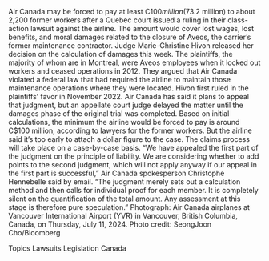 Air Canada may be forced to pay at least C$100 million ($73.2 million) to about 2,200 former workers after a Quebec court issued a ruling in their class-action lawsuit against the airline.
The amount would cover lost wages, lost benefits, and moral damages related to the closure of Aveos, the carrier’s former maintenance contractor. Judge Marie-Christine Hivon released her decision on the calculation of damages this week.
The plaintiffs, the majority of whom are in Montreal, were Aveos employees when it locked out workers and ceased operations in 2012. They argued that Air Canada violated a federal law that had required the airline to maintain those maintenance operations where they were located.
Hivon first ruled in the plaintiffs’ favor in November 2022. Air Canada has said it plans to appeal that judgment, but an appellate court judge delayed the matter until the damages phase of the original trial was completed.
Based on initial calculations, the minimum the airline would be forced to pay is around C$100 million, according to lawyers for the former workers.
But the airline said it’s too early to attach a dollar figure to the case. The claims process will take place on a case-by-case basis.
“We have appealed the first part of the judgment on the principle of liability. We are considering whether to add points to the second judgment, which will not apply anyway if our appeal in the first part is successful,” Air Canada spokesperson Christophe Hennebelle said by email.
“The judgment merely sets out a calculation method and then calls for individual proof for each member. It is completely silent on the quantification of the total amount. Any assessment at this stage is therefore pure speculation.”
Photograph: Air Canada airplanes at Vancouver International Airport (YVR) in Vancouver, British Columbia, Canada, on Thursday, July 11, 2024. Photo credit: SeongJoon Cho/Bloomberg

Topics
Lawsuits
Legislation
Canada
